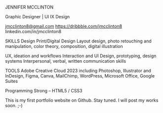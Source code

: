 JENNIFER MCCLINTON

Graphic Designer | UI IX Design

jmcclinton8@gmail.com
https://dribbble.com/jmcclinton8
linkedin.com/in/jmcclinton8

SKILLS
Design
Print/Digital Design
Layout design, photo retouching and manipulation, color theory, composition, digital illustration 

UX, ideation and workflows
Interaction and UI Design, prototyping, design systems
Interpersonal, verbal, written communication skills

TOOLS
Adobe Creative Cloud 2023 including Photoshop, Illustrator and InDesign, Figma, Canva, MailChimp, WordPress, Microsoft Office, Google Suites

Programming
Strong – HTML5 / CSS3

This is my first portfolio website on Github. Stay tuned. I will post my works soon. ;-)
